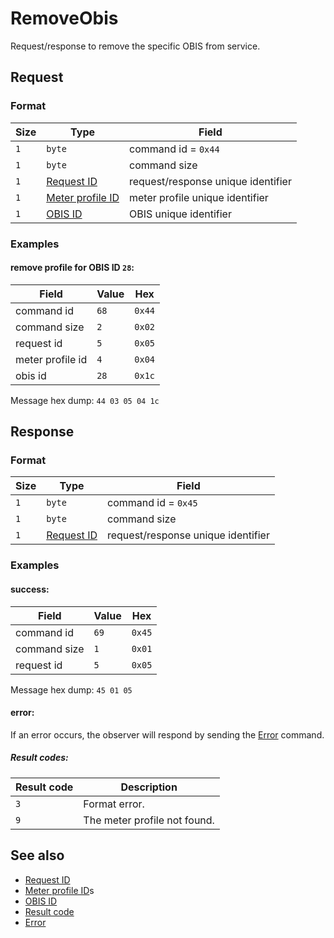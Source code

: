 # RemoveObis

Request/response to remove the specific OBIS from service.


## Request

### Format

| Size | Type                                             | Field                              |
| ---- | ------------------------------------------------ | ---------------------------------- |
| `1`  | `byte`                                           | command id = `0x44`                |
| `1`  | `byte`                                           | command size                       |
| `1`  | [Request ID](../types.md#request-id)             | request/response unique identifier |
| `1`  | [Meter profile ID](../types.md#meter-profile-id) | meter profile unique identifier    |
| `1`  | [OBIS ID](../types.md#obis-id)                   | OBIS unique identifier             |

### Examples

#### remove profile for OBIS ID `28`:

| Field            | Value | Hex    |
| ---------------- | ----- | ------ |
| command id       | `68`  | `0x44` |
| command size     | `2`   | `0x02` |
| request id       | `5`   | `0x05` |
| meter profile id | `4`   | `0x04` |
| obis id          | `28`  | `0x1c` |


Message hex dump: `44 03 05 04 1c`


## Response

### Format

| Size | Type                                 | Field                              |
| ---- | ------------------------------------ | ---------------------------------- |
| `1`  | `byte`                               | command id = `0x45`                |
| `1`  | `byte`                               | command size                       |
| `1`  | [Request ID](../types.md#request-id) | request/response unique identifier |


### Examples

#### success:

| Field        | Value | Hex    |
| ------------ | ----- | ------ |
| command id   | `69`  | `0x45` |
| command size | `1`   | `0x01` |
| request id   | `5`   | `0x05` |

Message hex dump: `45 01 05`

#### error:

If an error occurs, the observer will respond by sending the [Error](./uplink/Error.md) command.

##### Result codes:

| Result code | Description                  |
| ----------- | ---------------------------- |
| `3`         | Format error.                |
| `9`         | The meter profile not found. |

## See also

* [Request ID](../types.md#request-id)
* [Meter profile ID](../types.md#meter-profile-id)s
* [OBIS ID](../types.md#obis-id)
* [Result code](../types.md#result-code)
* [Error](./uplink/Error.md)
